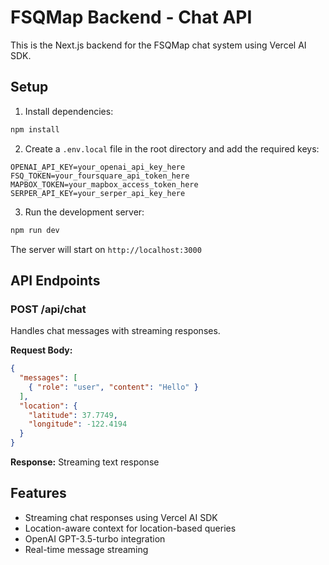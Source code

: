 # FSQMap Backend - Chat API

This is the Next.js backend for the FSQMap chat system using Vercel AI SDK.

## Setup

1. Install dependencies:
```bash
npm install
```

2. Create a `.env.local` file in the root directory and add the required keys:
```
OPENAI_API_KEY=your_openai_api_key_here
FSQ_TOKEN=your_foursquare_api_token_here
MAPBOX_TOKEN=your_mapbox_access_token_here
SERPER_API_KEY=your_serper_api_key_here
```

3. Run the development server:
```bash
npm run dev
```

The server will start on `http://localhost:3000`

## API Endpoints

### POST /api/chat
Handles chat messages with streaming responses.

**Request Body:**
```json
{
  "messages": [
    { "role": "user", "content": "Hello" }
  ],
  "location": {
    "latitude": 37.7749,
    "longitude": -122.4194
  }
}
```

**Response:** Streaming text response

## Features

- Streaming chat responses using Vercel AI SDK
- Location-aware context for location-based queries
- OpenAI GPT-3.5-turbo integration
- Real-time message streaming
